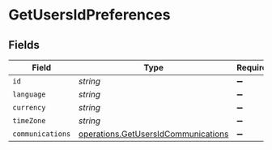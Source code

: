 # GetUsersIdPreferences


## Fields

| Field                                                                                      | Type                                                                                       | Required                                                                                   | Description                                                                                |
| ------------------------------------------------------------------------------------------ | ------------------------------------------------------------------------------------------ | ------------------------------------------------------------------------------------------ | ------------------------------------------------------------------------------------------ |
| `id`                                                                                       | *string*                                                                                   | :heavy_minus_sign:                                                                         | N/A                                                                                        |
| `language`                                                                                 | *string*                                                                                   | :heavy_minus_sign:                                                                         | N/A                                                                                        |
| `currency`                                                                                 | *string*                                                                                   | :heavy_minus_sign:                                                                         | N/A                                                                                        |
| `timeZone`                                                                                 | *string*                                                                                   | :heavy_minus_sign:                                                                         | N/A                                                                                        |
| `communications`                                                                           | [operations.GetUsersIdCommunications](../../models/operations/getusersidcommunications.md) | :heavy_minus_sign:                                                                         | N/A                                                                                        |